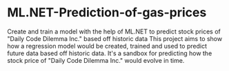 # ML.NET-Prediction-of-gas-prices
Create and train a model with the help of ML.NET to predict stock prices of "Daily Code Dilemma Inc." based off historic data
This project aims to show how a regression model would be created, trained and used to predict future data based off historic data. 
It's a sandbox for predicting how the stock price of "Daily Code Dilemma Inc." would evolve in time.
